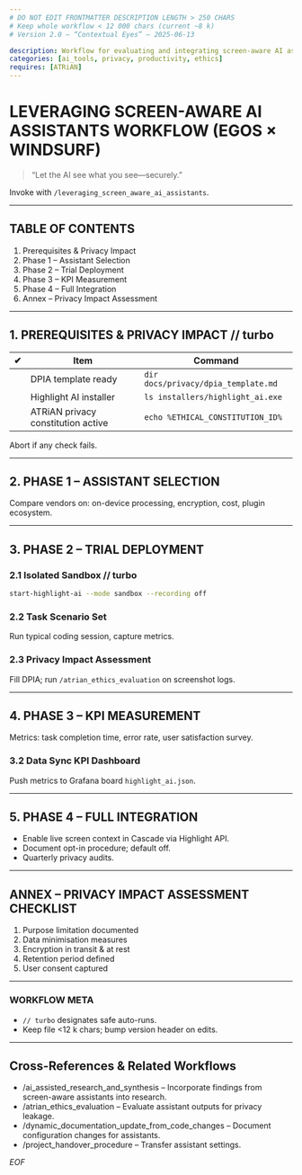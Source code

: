 ```yaml
---
# DO NOT EDIT FRONTMATTER DESCRIPTION LENGTH > 250 CHARS
# Keep whole workflow < 12 000 chars (current ~8 k)
# Version 2.0 – “Contextual Eyes” – 2025-06-13

description: Workflow for evaluating and integrating screen-aware AI assistants (like Highlight AI) into EGOS development processes
categories: [ai_tools, privacy, productivity, ethics]
requires: [ATRiAN]
---
```


# LEVERAGING SCREEN-AWARE AI ASSISTANTS WORKFLOW (EGOS × WINDSURF)

> “Let the AI see what you see—securely.”

Invoke with `/leveraging_screen_aware_ai_assistants`.

---
## TABLE OF CONTENTS
1. Prerequisites & Privacy Impact  
2. Phase 1 – Assistant Selection  
3. Phase 2 – Trial Deployment  
4. Phase 3 – KPI Measurement  
5. Phase 4 – Full Integration  
6. Annex – Privacy Impact Assessment  

---
## 1. PREREQUISITES & PRIVACY IMPACT // turbo
| ✔ | Item | Command |
|---|------|---------|
|   | DPIA template ready | `dir docs/privacy/dpia_template.md` |
|   | Highlight AI installer | `ls installers/highlight_ai.exe` |
|   | ATRiAN privacy constitution active | `echo %ETHICAL_CONSTITUTION_ID%` |

Abort if any check fails.

---
## 2. PHASE 1 – ASSISTANT SELECTION
Compare vendors on: on-device processing, encryption, cost, plugin ecosystem.

---
## 3. PHASE 2 – TRIAL DEPLOYMENT
### 2.1 Isolated Sandbox // turbo
```bash
start-highlight-ai --mode sandbox --recording off
```

### 2.2 Task Scenario Set
Run typical coding session, capture metrics.

### 2.3 Privacy Impact Assessment
Fill DPIA; run `/atrian_ethics_evaluation` on screenshot logs.

---
## 4. PHASE 3 – KPI MEASUREMENT
Metrics: task completion time, error rate, user satisfaction survey.

### 3.2 Data Sync KPI Dashboard
Push metrics to Grafana board `highlight_ai.json`.

---
## 5. PHASE 4 – FULL INTEGRATION
* Enable live screen context in Cascade via Highlight API.
* Document opt-in procedure; default off.
* Quarterly privacy audits.

---
## ANNEX – PRIVACY IMPACT ASSESSMENT CHECKLIST
1. Purpose limitation documented  
2. Data minimisation measures  
3. Encryption in transit & at rest  
4. Retention period defined  
5. User consent captured  

---
### WORKFLOW META
* `// turbo` designates safe auto-runs.  
* Keep file <12 k chars; bump version header on edits.

---
## Cross-References & Related Workflows

- /ai_assisted_research_and_synthesis – Incorporate findings from screen-aware assistants into research.
- /atrian_ethics_evaluation – Evaluate assistant outputs for privacy leakage.
- /dynamic_documentation_update_from_code_changes – Document configuration changes for assistants.
- /project_handover_procedure – Transfer assistant settings.

*EOF*